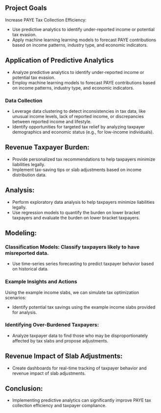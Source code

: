 ## Project Goals
Increase PAYE Tax Collection Efficiency:

- Use predictive analytics to identify under-reported income or potential tax evasion.
- Apply machine learning learning models to forecast PAYE contributions based on income patterns, industry type, and economic indicators.

## Application of Predictive Analytics
- Analyze predictive analytics to identify under-reported income or potential tax evasion.
- Employ machine learning models to forecast PAYE contributions based on income patterns, industry type, and economic indicators.
  
### Data Collection
- Leverage data clustering to detect inconsistencies in tax data, like unusual income levels, lack of reported income, or discrepancies between reported income and lifestyle.
- Identify opportunities for targeted tax relief by analyzing taxpayer demographics and economic status (e.g., for low-income individuals).

## Revenue Taxpayer Burden:
- Provide personalized tax recommendations to help taxpayers minimize liabilities legally.
- Implement tax-saving tips or slab adjustments based on income distribution data.

## Analysis:
- Perform exploratory data analysis to help taxpayers minimize liabilities legally.
- Use regression models to quantify the burden on lower bracket taxpayers and evaluate the burden on lower bracket taxpayers.

## Modeling:
### Classification Models: Classify taxpayers likely to have misreported data.
- Use time-series series forecasting to predict taxpayer behavior based on historical data.

### Example Insights and Actions
Using the example income slabs, we can simulate tax optimization scenarios:
- Identify potential tax savings using the example income slabs provided for analysis.

### Identifying Over-Burdened Taxpayers:
- Analyze taxpayer data to find those who may be disproportionately affected by tax slabs and propose adjustments.

## Revenue Impact of Slab Adjustments:
- Create dashboards for real-time tracking of taxpayer behavior and revenue impact of slab adjustments.

## Conclusion:
- Implementing predictive analytics can significantly improve PAYE tax collection efficiency and taxpayer compliance.